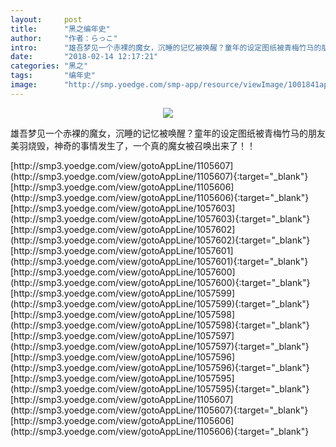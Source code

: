 ```yaml
---
layout:     post
title:      "黑之编年史"
author:     "作者：らっこ"
intro:      "雄吾梦见一个赤裸的魔女，沉睡的记忆被唤醒？童年的设定图纸被青梅竹马的朋友美羽烧毁，神奇的事情发生了，一个真的魔女被召唤出来了！！"
date:       "2018-02-14 12:17:21"
categories: "黑之"
tags:       "编年史"
image:      "http://smp.yoedge.com/smp-app/resource/viewImage/1001841appline.png"
---
```

<div style="text-align: center">
<p><img src="http://smp.yoedge.com/smp-app/resource/viewImage/1001841appline.png"/></p>
</div>
<p class="post-meta">
<span>雄吾梦见一个赤裸的魔女，沉睡的记忆被唤醒？童年的设定图纸被青梅竹马的朋友美羽烧毁，神奇的事情发生了，一个真的魔女被召唤出来了！！</span>
</p>
[http://smp3.yoedge.com/view/gotoAppLine/1105607](http://smp3.yoedge.com/view/gotoAppLine/1105607){:target="_blank"}
[http://smp3.yoedge.com/view/gotoAppLine/1105606](http://smp3.yoedge.com/view/gotoAppLine/1105606){:target="_blank"}
[http://smp3.yoedge.com/view/gotoAppLine/1057603](http://smp3.yoedge.com/view/gotoAppLine/1057603){:target="_blank"}
[http://smp3.yoedge.com/view/gotoAppLine/1057602](http://smp3.yoedge.com/view/gotoAppLine/1057602){:target="_blank"}
[http://smp3.yoedge.com/view/gotoAppLine/1057601](http://smp3.yoedge.com/view/gotoAppLine/1057601){:target="_blank"}
[http://smp3.yoedge.com/view/gotoAppLine/1057600](http://smp3.yoedge.com/view/gotoAppLine/1057600){:target="_blank"}
[http://smp3.yoedge.com/view/gotoAppLine/1057599](http://smp3.yoedge.com/view/gotoAppLine/1057599){:target="_blank"}
[http://smp3.yoedge.com/view/gotoAppLine/1057598](http://smp3.yoedge.com/view/gotoAppLine/1057598){:target="_blank"}
[http://smp3.yoedge.com/view/gotoAppLine/1057597](http://smp3.yoedge.com/view/gotoAppLine/1057597){:target="_blank"}
[http://smp3.yoedge.com/view/gotoAppLine/1057596](http://smp3.yoedge.com/view/gotoAppLine/1057596){:target="_blank"}
[http://smp3.yoedge.com/view/gotoAppLine/1057595](http://smp3.yoedge.com/view/gotoAppLine/1057595){:target="_blank"}
[http://smp3.yoedge.com/view/gotoAppLine/1105607](http://smp3.yoedge.com/view/gotoAppLine/1105607){:target="_blank"}
[http://smp3.yoedge.com/view/gotoAppLine/1105606](http://smp3.yoedge.com/view/gotoAppLine/1105606){:target="_blank"}


